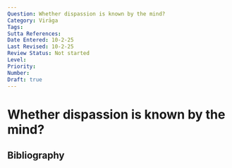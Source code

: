 ```yaml
---
Question: Whether dispassion is known by the mind?
Category: Virāga
Tags: 
Sutta References: 
Date Entered: 10-2-25
Last Revised: 10-2-25
Review Status: Not started
Level: 
Priority: 
Number: 
Draft: true
---
```


# Whether dispassion is known by the mind?

## Bibliography

<!-- 

Notes:



-->